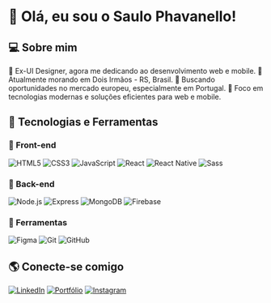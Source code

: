 # 👋 Olá, eu sou o Saulo Phavanello!

## 💻 Sobre mim

🎨 Ex-UI Designer, agora me dedicando ao desenvolvimento web e mobile.
📍 Atualmente morando em Dois Irmãos - RS, Brasil.
🚀 Buscando oportunidades no mercado europeu, especialmente em Portugal.
🎯 Foco em tecnologias modernas e soluções eficientes para web e mobile.

## 🚀 Tecnologias e Ferramentas

### 🔹 Front-end
![HTML5](https://img.shields.io/badge/HTML5-E34F26?style=flat&logo=html5&logoColor=white)
![CSS3](https://img.shields.io/badge/CSS3-1572B6?style=flat&logo=css3&logoColor=white)
![JavaScript](https://img.shields.io/badge/JavaScript-F7DF1E?style=flat&logo=javascript&logoColor=black)
![React](https://img.shields.io/badge/React-61DAFB?style=flat&logo=react&logoColor=black)
![React Native](https://img.shields.io/badge/React%20Native-61DAFB?style=flat&logo=react&logoColor=black)
![Sass](https://img.shields.io/badge/Sass-CC6699?style=flat&logo=sass&logoColor=white)

### 🔹 Back-end
![Node.js](https://img.shields.io/badge/Node.js-339933?style=flat&logo=node.js&logoColor=white)
![Express](https://img.shields.io/badge/Express-000000?style=flat&logo=express&logoColor=white)
![MongoDB](https://img.shields.io/badge/MongoDB-47A248?style=flat&logo=mongodb&logoColor=white)
![Firebase](https://img.shields.io/badge/Firebase-FFCA28?style=flat&logo=firebase&logoColor=black)

### 🔹 Ferramentas
![Figma](https://img.shields.io/badge/Figma-F24E1E?style=flat&logo=figma&logoColor=white)
![Git](https://img.shields.io/badge/Git-F05032?style=flat&logo=git&logoColor=white)
![GitHub](https://img.shields.io/badge/GitHub-181717?style=flat&logo=github&logoColor=white)

## 🌎 Conecte-se comigo  
[![LinkedIn](https://img.shields.io/badge/LinkedIn-0A66C2?style=flat&logo=linkedin&logoColor=white)](https://www.linkedin.com/in/saulopavanello/) 
[![Portfólio](https://img.shields.io/badge/Portfolio-000000?style=flat&logo=web&logoColor=white)](https://github.com/MxSGameJPS) 
[![Instagram](https://img.shields.io/badge/Instagram-E4405F?style=flat&logo=instagram&logoColor=white)](https://www.instagram.com/mxsgamejps/)
